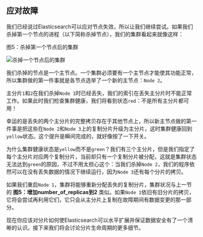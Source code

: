 ## 应对故障

我们已经说过Elasticsearch可以应对节点失效，所以让我们继续尝试。如果我们杀掉第一个节点的进程（以下简称杀掉节点），我们的集群看起来就像这样：

图5：杀掉第一个节点后的集群

![杀掉一个节点后的集群](https://raw.githubusercontent.com/looly/elasticsearch-definitive-guide-cn/master/images/elas_0206.png)

我们杀掉的节点是一个主节点。一个集群必须要有一个主节点才能使其功能正常，所以集群做的第一件事就是各节点选举了一个新的主节点：`Node 2`。

主分片`1`和`2`在我们杀掉`Node 1`时已经丢失，我们的索引在丢失主分片时不能正常工作。如果此时我们检查集群健康，我们将看到状态`red`：不是所有主分片都可用！

幸运的是丢失的两个主分片的完整拷贝存在于其他节点上，所以新主节点做的第一件事是把这些在`Node 2`和`Node 3`上的复制分片升级为主分片，这时集群健康回到`yellow`状态。这个提升是瞬间完成的，就好像按了一下开关。

为什么集群健康状态是`yellow`而不是`green`？我们有三个主分片，但是我们指定了每个主分片对应两个复制分片，当前却只有一个复制分片被分配，这就是集群状态无法达到`green`的原因，不过不用太担心这个：当我们杀掉`Node 2`，我们的程序依然可以在没有丢失数据的情况下继续运行，因为`Node 3`还有每个分片的拷贝。

如果我们重启`Node 1`，集群将能够重新分配丢失的复制分片，集群状况与上一节的 **图5：增加number_of_replicas到2** 类似。如果`Node 1`依旧有旧分片的拷贝，它将会尝试再利用它们，它只会从主分片上复制在故障期间有数据变更的那一部分。

现在你应该对分片如何使Elasticsearch可以水平扩展并保证数据安全有了一个清晰的认识。接下来我们将会讨论分片生命周期的更多细节。

